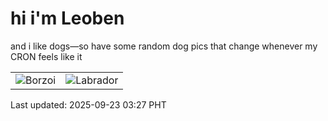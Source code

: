 # hi i'm Leoben

and i like dogs—so have some random dog pics that change whenever my CRON feels like it

|  |  |
|--------|----------|
| ![Borzoi](https://random-dog-vercel.vercel.app/api/random-borzoi?v=1758569241) | ![Labrador](https://random-dog-vercel.vercel.app/api/random-labrador?v=1758569241) |

Last updated: 2025-09-23 03:27 PHT
